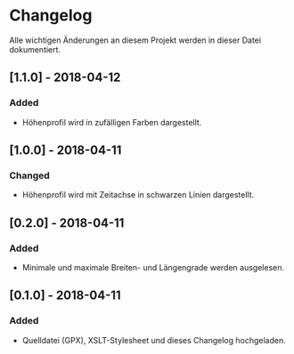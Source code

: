 # Changelog
Alle wichtigen Änderungen an diesem Projekt werden in dieser Datei dokumentiert.

## [1.1.0] - 2018-04-12
### Added
- Höhenprofil wird in zufälligen Farben dargestellt.

## [1.0.0] - 2018-04-11
### Changed
- Höhenprofil wird mit Zeitachse in schwarzen Linien dargestellt.

## [0.2.0] - 2018-04-11
### Added
- Minimale und maximale Breiten- und Längengrade werden ausgelesen.

## [0.1.0] - 2018-04-11
### Added
- Quelldatei (GPX), XSLT-Stylesheet und dieses Changelog hochgeladen.
